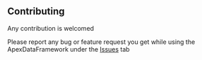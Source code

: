 ## Contributing

Any contribution is welcomed  

Please report any bug or feature request you get while using the ApexDataFramework under the [Issues](https://github.com/benahm/ApexDataFramework/issues) tab
